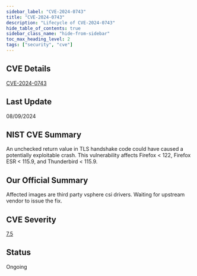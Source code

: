 ```yaml
---
sidebar_label: "CVE-2024-0743"
title: "CVE-2024-0743"
description: "Lifecycle of CVE-2024-0743"
hide_table_of_contents: true
sidebar_class_name: "hide-from-sidebar"
toc_max_heading_level: 2
tags: ["security", "cve"]
---
```


## CVE Details

[CVE-2024-0743](https://nvd.nist.gov/vuln/detail/CVE-2024-0743)

## Last Update

08/09/2024

## NIST CVE Summary

An unchecked return value in TLS handshake code could have caused a potentially exploitable crash. This vulnerability affects Firefox < 122, Firefox ESR < 115.9, and Thunderbird < 115.9.

## Our Official Summary

Affected images are third party vsphere csi drivers. Waiting for upstream vendor to issue the fix.

## CVE Severity

[7.5](https://nvd.nist.gov/vuln/detail/CVE-2024-0743)

## Status

Ongoing
